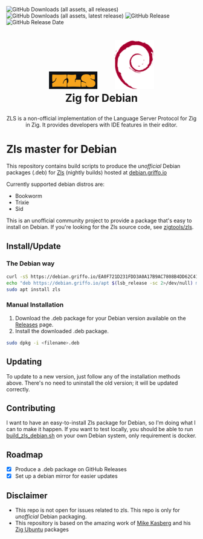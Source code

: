 ![GitHub Downloads (all assets, all releases)](https://img.shields.io/github/downloads/dariogriffo/zls-debian/total)
![GitHub Downloads (all assets, latest release)](https://img.shields.io/github/downloads/dariogriffo/zls-debian/latest/total)
![GitHub Release](https://img.shields.io/github/v/release/dariogriffo/zls-debian)
![GitHub Release Date](https://img.shields.io/github/release-date/dariogriffo/zls-debian)

<h1>
   <p align="center">
     <a href="https://github.com/zigtools/zls/"><img src="https://github.com/dariogriffo/zls-debian/blob/main/zls-logo.png" alt="Zls Logo" width="128" style="margin-right: 20px"></a>
     <a href="https://www.debian.org/"><img src="https://github.com/dariogriffo/zls-debian/blob/main/debian-logo.png" alt="Debian Logo" width="104" style="margin-left: 20px"></a>
     <br>Zig for Debian
   </p>
</h1>
<p align="center">
 ZLS is a non-official implementation of the Language Server Protocol for Zig in Zig. It provides developers with IDE features in their editor.
</p>

# Zls master for Debian

This repository contains build scripts to produce the _unofficial_ Debian packages
(.deb) for [Zls](https://github.com/zigtools/zls) (nightly builds) hosted at [debian.griffo.io](https://debian.griffo.io)

Currently supported debian distros are:
- Bookworm
- Trixie
- Sid

This is an unofficial community project to provide a package that's easy to
install on Debian. If you're looking for the Zls source code, see
[zigtools/zls](https://github.com/zigtools/zls).

## Install/Update

### The Debian way

```sh
curl -sS https://debian.griffo.io/EA0F721D231FDD3A0A17B9AC7808B4DD62C41256.asc | gpg --dearmor --yes -o /etc/apt/trusted.gpg.d/debian.griffo.io.gpg
echo "deb https://debian.griffo.io/apt $(lsb_release -sc 2>/dev/null) main" | sudo tee /etc/apt/sources.list.d/debian.griffo.io.list
sudo apt install zls
```

### Manual Installation

1. Download the .deb package for your Debian version available on
   the [Releases](https://github.com/dariogriffo/zls-debian/releases) page.
2. Install the downloaded .deb package.

```sh
sudo dpkg -i <filename>.deb
```
## Updating

To update to a new version, just follow any of the installation methods above. There's no need to uninstall the old version; it will be updated correctly.

## Contributing

I want to have an easy-to-install Zls package for Debian, so I'm doing what
I can to make it happen.
If you want to test locally, you should be able to run
[build_zls_debian.sh](https://github.com/dariogriffo/zls-debian/blob/main/build_zls_debian.sh)
on your own Debian system, only requirement is docker.

## Roadmap

- [x] Produce a .deb package on GitHub Releases
- [x] Set up a debian mirror for easier updates

## Disclaimer

- This repo is not open for issues related to zls. This repo is only for _unofficial_ Debian packaging.
- This repository is based on the amazing work of [Mike Kasberg](https://github.com/mkasberg) and his [Zig Ubuntu](https://github.com/mkasberg/ghostty-ubuntu) packages
